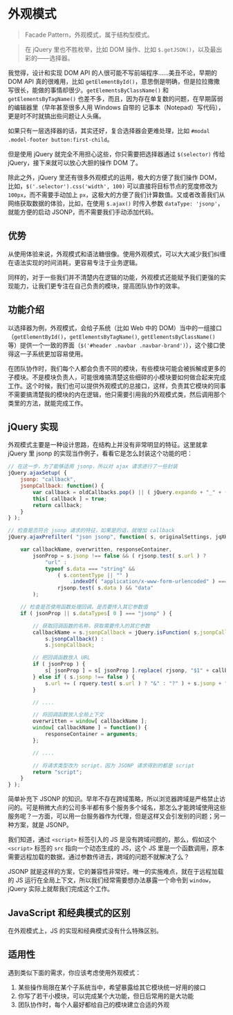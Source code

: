 外观模式
========

> Facade Pattern，外观模式，属于结构型模式。

> 在 jQuery 里也不胜枚举，比如 DOM 操作、比如 `$.getJSON()`，以及最出彩的——选择器。

我觉得，设计和实现 DOM API 的人很可能不写前端程序……美丑不论，早期的 DOM API 真的很难用，比如 `getElementById()`，意思倒是明确，但是拉拉撒撒写很长，能做的事情却很少。`getElementsByClassName()` 和 `getElementsByTagName()` 也差不多，而且，因为存在单复数的问题，在早期孱弱的编辑器里（早年甚至很多人用 Windows 自带的 记事本（Notepad）写代码），更是时不时就搞出些问题让人头痛。

如果只有一层选择器的话，其实还好，复合选择器会更难处理，比如 `#modal .model-footer button:first-child`。

但是使用 jQuery 就完全不用担心这些，你只需要把选择器通过 `$(selector)` 传给 jQuery，接下来就可以放心大胆的操作 DOM 了。

除此之外，jQuery 里还有很多外观模式的运用，极大的方便了我们操作 DOM，比如，`$('.selector').css('width', 100)` 可以直接将目标节点的宽度修改为 `100px`，而不需要手动加上 `px`，这极大的方便了我们计算数值。又或者改善我们从网络获取数据的体验，比如，在使用 `$.ajax()` 时传入参数 `dataType: 'jsonp'`，就能方便的启动 JSONP，而不需要我们手动添加代码。

优势
--------

从使用体验来说，外观模式和语法糖很像。使用外观模式，可以大大减少我们纠缠在语法实现的时间消耗，更容易专注于业务逻辑。

同样的，对于一些我们并不清楚内在逻辑的功能，外观模式还能赋予我们更强的实现能力，让我们更专注在自己负责的模块，提高团队协作的效率。

功能介绍
--------

以选择器为例，外观模式，会给子系统（比如 Web 中的 DOM）当中的一组接口（`getElementById()`，`getElementsByTagName()`, `getElementsByClassName()` 等）提供一个一致的界面（`$('#header .navbar .navbar-brand')`），这个接口使得这一子系统更加容易使用。

在团队协作时，我们每个人都会负责不同的模块，有些模块可能会被拆解成更多的子模块。不是模块负责人，可能很难搞清楚这些细碎的小模块要如何做合起来完成工作。这个时候，我们也可以提供外观模式的总接口，这样，负责其它模块的同事不需要搞清楚我的模块的内在逻辑，他只需要引用我的外观模式类，然后调用那个类里的方法，就能完成工作。

jQuery 实现
----------

外观模式主要是一种设计思路，在结构上并没有非常明显的特征。这里就拿 jQuery 里 jsonp 的实现当作例子，看看它是怎么封装这个功能的吧：

```js
// 在这一步，为了能够适用 jsonp，所以对 ajax 请求进行了一些封装
jQuery.ajaxSetup( {
	jsonp: "callback",
	jsonpCallback: function() {
		var callback = oldCallbacks.pop() || ( jQuery.expando + "_" + ( nonce++ ) );
		this[ callback ] = true;
		return callback;
	}
} );

// 检查是否符合 jsonp 请求的特征，如果是的话，就增加 callback
jQuery.ajaxPrefilter( "json jsonp", function( s, originalSettings, jqXHR ) {

	var callbackName, overwritten, responseContainer,
		jsonProp = s.jsonp !== false && ( rjsonp.test( s.url ) ?
			"url" :
			typeof s.data === "string" &&
				( s.contentType || "" )
					.indexOf( "application/x-www-form-urlencoded" ) === 0 &&
				rjsonp.test( s.data ) && "data"
		);

	// 检查是否使用函数处理回调，是否要传入其它参数值
	if ( jsonProp || s.dataTypes[ 0 ] === "jsonp" ) {

		// 获取回调函数的名称，获取需要传入的其它参数
		callbackName = s.jsonpCallback = jQuery.isFunction( s.jsonpCallback ) ?
			s.jsonpCallback() :
			s.jsonpCallback;

		// 把回调函数放入 URL
		if ( jsonProp ) {
			s[ jsonProp ] = s[ jsonProp ].replace( rjsonp, "$1" + callbackName );
		} else if ( s.jsonp !== false ) {
			s.url += ( rquery.test( s.url ) ? "&" : "?" ) + s.jsonp + "=" + callbackName;
		}

		// ....

		// 将回调函数放入全局上下文
		overwritten = window[ callbackName ];
		window[ callbackName ] = function() {
			responseContainer = arguments;
		};

		// ....

		// 将请求类型改为 script，因为 JSONP 请求得到的都是 script
		return "script";
	}
} );
```

简单补充下 JSONP 的知识。早年不存在跨域策略，所以浏览器跨域是严格禁止访问的。可是稍微大点的公司多半都有多个服务多个域名，那怎么才能跨域使用这些服务呢？一方面，可以用一台服务器作为代理，但是这样又会引发别的问题；另一种方案，就是 JSONP。

我们知道，通过 `<script>` 标签引入的 JS 是没有跨域问题的，那么，假如这个 `<script>` 标签的 `src` 指向一个动态生成的 JS，这个 JS 里是一个函数调用，原本需要远程加载的数据，通过参数传进去，跨域的问题不就解决了么？

JSONP 就是这样的方案，它的兼容性非常好。唯一的实施难点，就在于远程加载的 JS 运行在全局上下文，所以我们经常需要想办法暴露一个命令到 `window`，jQuery 实际上就帮我们完成这个工作。

JavaScript 和经典模式的区别
--------

在外观模式上，JS 的实现和经典模式没有什么特殊区别。

<adsense />

适用性
--------

遇到类似下面的需求，你应该考虑使用外观模式：

1. 某些操作局限在某个子系统当中，希望暴露给其它模块统一好用的接口
2. 你写了若干小模块，可以完成某个大功能，但日后常用的是大功能
2. 团队协作时，每个人最好都给自己的模块建立合适的外观
